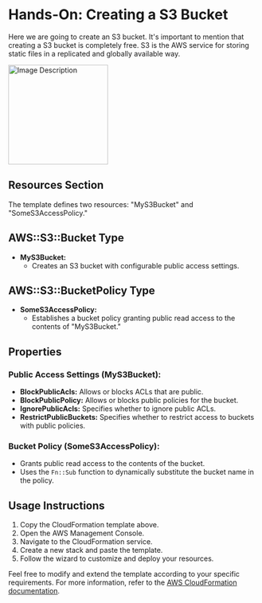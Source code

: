# Hands-On: Creating a S3 Bucket

Here we are going to create an S3 bucket. It's important to mention that creating a S3 bucket is completely free.
S3 is the AWS service for storing static files in a replicated and globally available way.

<img src="https://github.com/ivancaro1/cloudformation-foundations/assets/74940632/c265e463-1c11-477a-9439-94a9a8afa053"
 alt="Image Description" width="200"/>

## Resources Section

The template defines two resources: "MyS3Bucket" and "SomeS3AccessPolicy."

## AWS::S3::Bucket Type

- **MyS3Bucket:**
  - Creates an S3 bucket with configurable public access settings.
  
## AWS::S3::BucketPolicy Type

- **SomeS3AccessPolicy:**
  - Establishes a bucket policy granting public read access to the contents of "MyS3Bucket."

## Properties

### Public Access Settings (MyS3Bucket):

- **BlockPublicAcls:** Allows or blocks ACLs that are public.
- **BlockPublicPolicy:** Allows or blocks public policies for the bucket.
- **IgnorePublicAcls:** Specifies whether to ignore public ACLs.
- **RestrictPublicBuckets:** Specifies whether to restrict access to buckets with public policies.

### Bucket Policy (SomeS3AccessPolicy):

- Grants public read access to the contents of the bucket.
- Uses the `Fn::Sub` function to dynamically substitute the bucket name in the policy.

## Usage Instructions

1. Copy the CloudFormation template above.
2. Open the AWS Management Console.
3. Navigate to the CloudFormation service.
4. Create a new stack and paste the template.
5. Follow the wizard to customize and deploy your resources.

Feel free to modify and extend the template according to your specific requirements. For more information, refer to the [AWS CloudFormation documentation](https://docs.aws.amazon.com/cloudformation/).

